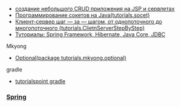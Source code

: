 - <a href="https://danielniko.wordpress.com/2012/04/17/simple-crud-using-jsp-servlet-and-mysql/">создание небольшого CRUD приложения на JSP и сервлетах</a>
- <a href="http://www.quizful.net/post/java-socket-programming">Программирование сокетов на Java(tutorials.socet)</a>
- <a href="https://habrahabr.ru/post/330676/">Клиент-сервер шаг — за — шагом, от однопоточного до многопоточного (tutorials.ClietnServerStepByStep)</a>
- <a href="https://proselyte.net/tutorials/">Туториалы: Spring Framework, Hibernate, Java Core, JDBC</a>

Mkyong
- <a href="https://www.mkyong.com/java8/java-8-optional-in-depth/">Optional(package tutorials.mkyong.optional)</a>

gradle
- <a href="https://www.tutorialspoint.com/gradle/index.htm">tutorialspoint gradle</a>

### <a href="spring/readme.md">Spring</a>